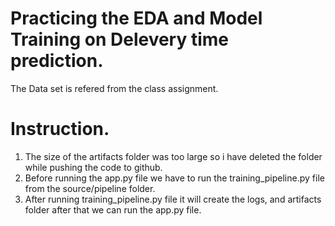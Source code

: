 # Practicing the EDA and Model Training on Delevery time prediction.

The Data set is refered from the class assignment.

# Instruction.
1. The size of the artifacts folder was too large so i have deleted the folder while pushing the code to github. 
2. Before running the app.py file we have to run the training_pipeline.py file from the source/pipeline folder.
3. After running training_pipeline.py file it will create the logs, and artifacts folder after that we can run the app.py file.